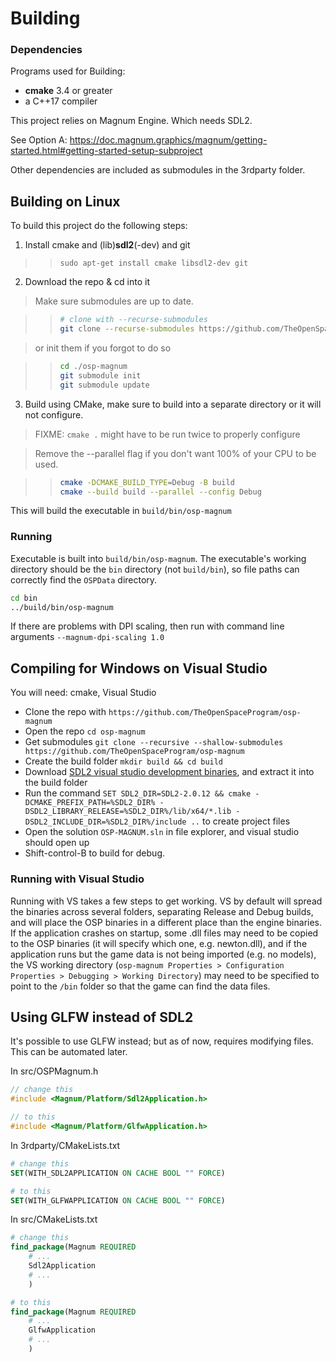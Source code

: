 # Building  
    
### Dependencies

Programs used for Building:

* **cmake** 3.4 or greater
* a C++17 compiler 

This project relies on Magnum Engine. Which needs SDL2.

See Option A: https://doc.magnum.graphics/magnum/getting-started.html#getting-started-setup-subproject

Other dependencies are included as submodules in the 3rdparty folder.


## Building on Linux
To build this project do the following steps:
1. Install cmake and (lib)**sdl2**(-dev) and git
> > `sudo apt-get install cmake libsdl2-dev git`
 
2. Download the repo & cd into it

>Make sure submodules are up to date.

>>```bash
>># clone with --recurse-submodules
>>git clone --recurse-submodules https://github.com/TheOpenSpaceProgram/osp-magnum.git```

>or init them if you forgot to do so

>>```bash
>>cd ./osp-magnum
>>git submodule init
>>git submodule update
>>```

3. Build using CMake, make sure to build into a separate directory or it will not configure.

>FIXME: `cmake .` might have to be run twice to properly configure

>Remove the --parallel flag if you don't want 100% of your CPU to be used.

>>```bash
>>cmake -DCMAKE_BUILD_TYPE=Debug -B build
>>cmake --build build --parallel --config Debug
>>```

This will build the executable in `build/bin/osp-magnum`

### Running

Executable is built into `build/bin/osp-magnum`. The executable's working directory should be the `bin` directory (not `build/bin`), so file paths can correctly find the `OSPData` directory.

```bash
cd bin
../build/bin/osp-magnum
```

If there are problems with DPI scaling, then run with command line arguments `--magnum-dpi-scaling 1.0`
    
  
## Compiling for Windows on Visual Studio
You will need: cmake, Visual Studio  

* Clone the repo with `https://github.com/TheOpenSpaceProgram/osp-magnum`
* Open the repo `cd osp-magnum`
* Get submodules `git clone --recursive --shallow-submodules https://github.com/TheOpenSpaceProgram/osp-magnum`
* Create the build folder `mkdir build && cd build`
* Download [SDL2 visual studio development binaries](https://www.libsdl.org/release/SDL2-devel-2.0.12-VC.zip), and extract it into the build folder
* Run the command `SET SDL2_DIR=SDL2-2.0.12 && cmake -DCMAKE_PREFIX_PATH=%SDL2_DIR% -DSDL2_LIBRARY_RELEASE=%SDL2_DIR%/lib/x64/*.lib -DSDL2_INCLUDE_DIR=%SDL2_DIR%/include ..` to create project files
* Open the solution `OSP-MAGNUM.sln` in file explorer, and visual studio should open up
* Shift-control-B to build for debug.
  
### Running with Visual Studio

Running with VS takes a few steps to get working. VS by default will spread the binaries across several folders, separating Release and Debug builds, and will place the OSP binaries in a different place than the engine binaries. If the application crashes on startup, some .dll files may need to be copied to the OSP binaries (it will specify which one, e.g. newton.dll), and if the application runs but the game data is not being imported (e.g. no models), the VS working directory (`osp-magnum Properties > Configuration Properties > Debugging > Working Directory`) may need to be specified to point to the `/bin` folder so that the game can find the data files.
    

## Using GLFW instead of SDL2

It's possible to use GLFW instead; but as of now, requires modifying files.
This can be automated later.

In src/OSPMagnum.h

```cpp
// change this
#include <Magnum/Platform/Sdl2Application.h>

// to this
#include <Magnum/Platform/GlfwApplication.h>
```

In 3rdparty/CMakeLists.txt

```cmake
# change this
SET(WITH_SDL2APPLICATION ON CACHE BOOL "" FORCE)

# to this
SET(WITH_GLFWAPPLICATION ON CACHE BOOL "" FORCE)
```

In src/CMakeLists.txt

```cmake
# change this
find_package(Magnum REQUIRED
    # ...
    Sdl2Application
    # ...
    )

# to this
find_package(Magnum REQUIRED
    # ...
    GlfwApplication
    # ...
    )
```
